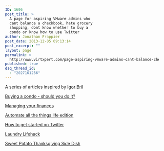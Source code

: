 ```yaml
---
ID: 1606
post_title: >
  A page for aspiring VMware admins who
  cant balance a checkbook, hate grocery
  shopping, dont know whether to buy a
  condo or know how to use Twitter
author: Jonathan Frappier
post_date: 2013-12-05 09:13:14
post_excerpt: ""
layout: page
permalink: >
  http://www.virtxpert.com/page-aspiring-vmware-admins-cant-balance-checkbook-hate-grocery-shopping-dont-know-whether-buy-condo-know-use-twitter/
published: true
dsq_thread_id:
  - "2027161256"
---
```

A series of articles inspired by <a href="https://twitter.com/whatigorsaid">Igor Bril</a>

<a href="http://www.virtxpert.com/buying-a-condo-as-an-investment-towards-a-single-family-home-fact-or-fiction/">Buying a condo - should you do it?</a>

<a href="http://www.virtxpert.com/real-world-checklist-managing-finances/">Managing your finances</a>

<a href="http://www.virtxpert.com/automate-things-life-edition/">Automate all the things life edition</a>

<a href="http://www.virtxpert.com/vmware-admins-guide-getting-started-twitter/">How to get started on Twitter</a>

<a href="http://www.virtxpert.com/weekend-lifehack-edition-separate-laundry-before-washing/">Laundry Lifehack</a>

<a href="http://www.virtxpert.com/smashed-honey-sweet-potatoes-thanksgiving-side-dish-recipe/">Sweet Potato Thanksgiving Side Dish</a>